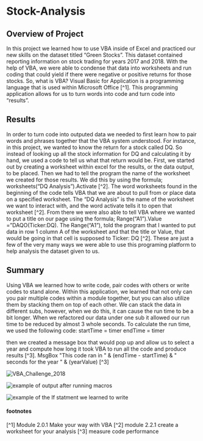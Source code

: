 # Stock-Analysis

## Overview of Project

In this project we learned how to use VBA inside of Excel and practiced our new skills on the dataset titled “Green Stocks”. This dataset contained reporting information on stock trading for years 2017 and 2018. With the help of VBA, we were able to condense that data into worksheets and run coding that could yield if there were negative or positive returns for those stocks. So, what is VBA? Visual Basic for Application is a programming language that is used within Microsoft Office [^1]. This programming application allows for us to turn words into code and turn code into “results”.


## Results 

 In order to turn code into outputed data we needed to first learn how to pair words and phrases together that the VBA system understood. For instance, in this project, we wanted to know the return for a stock called DQ. So instead of looking up all the stock information for DQ and calculating it by hand, we used a code to tell us what that return would be. First, we started out by creating a worksheet within excel for the results, or the data output, to be placed. Then we had to tell the program the name of the worksheet we created for those results. We did this by using the formula; worksheets(“DQ Analysis”).Activate [^2]. The word worksheets found in the beginning of the code tells VBA that we are about to pull from or place data on a specified worksheet. The “DQ Analysis” is the name of the worksheet we want to interact with, and the word activate tells it to open that worksheet [^2]. From there we were also able to tell VBA where we wanted to put a title on our page using the formula; Range(“A1”).Value =”DAQO(Ticker:DQ). The Range(“A1”), told the program that I wanted to put data in row 1 column A of the worksheet and that the title or Value, that would be going in that cell is supposed to Ticker: DQ [^2]. These are just a few of the very many ways we were able to use this programing platform to help analysis the dataset given to us. 


## Summary 

Using VBA we learned how to write code, pair codes with others or write codes to stand alone. Within this application, we learned that not only can you pair multiple codes within a module together, but you can also utilize them by stacking them on top of each other. We can stack the data in different subs, however, when we do this, it can cause the run time to be a bit longer. When we refactored our data under one sub it allowed our run time to be reduced by almost 3 whole seconds. To calculate the run time, we used the following code:
startTime = timer
endTime = timer

then we created a message box that would pop up and allow us to select a year and compute how long it took VBA to run all the code and produce results [^3].
MsgBox "This code ran in " & (endTime - startTime) & " seconds for the year " & (yearValue)
[^3]

![VBA_Challenge_2018](https://user-images.githubusercontent.com/112769590/191878926-edc43a37-b039-49c9-89aa-16c4ce84d46c.png)

![example of output after running macros](https://user-images.githubusercontent.com/112769590/191878707-a6242477-b626-42a7-a064-c903c532e364.png)

![example of the If statment we learned to write](https://user-images.githubusercontent.com/112769590/191878881-4826716e-978a-4236-a686-d4d03bfa34b8.png)


#### footnotes
[^1] Module 2.0.1 Make your way with VBA
[^2] module 2.2.1 create a worksheet for your analysis 
[^3] measure code performance 

